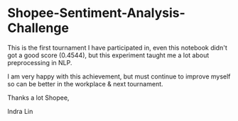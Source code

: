 # Shopee-Sentiment-Analysis-Challenge

This is the first tournament I have participated in, even this notebook didn't got a good score (0.4544), but this experiment taught me a lot about preprocessing in NLP.

I am very happy with this achievement, but must continue to improve myself so can be better in the workplace & next tournament.

Thanks a lot Shopee,

Indra Lin
